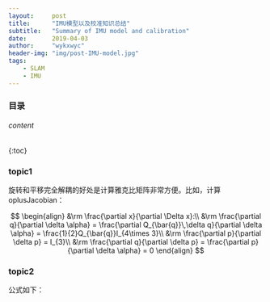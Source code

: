 ```yaml
---
layout:     post
title:      "IMU模型以及校准知识总结"
subtitle:   "Summary of IMU model and calibration"
date:       2019-04-03
author:     "wykxwyc"
header-img: "img/post-IMU-model.jpg"
tags:
    - SLAM
    - IMU
---
```


### 目录 ###

###### content
{:toc}

### topic1


旋转和平移完全解耦的好处是计算雅克比矩阵非常方便。比如，计算 oplusJacobian：


$$
\begin{align}
&\rm \frac{\partial x}{\partial \Delta x}:\\
&\rm \frac{\partial q}{\partial \delta \alpha} = \frac{\partial Q_{\bar{q}}\,\delta q}{\partial \delta \alpha} = \frac{1}{2}Q_{\bar{q}}I_{4\times 3}\\
&\rm \frac{\partial p}{\partial \delta p} = I_{3}\\
&\rm \frac{\partial q}{\partial \delta p} = \frac{\partial p}{\partial \delta \alpha} = 0
\end{align}
$$



### topic2

公式如下：


